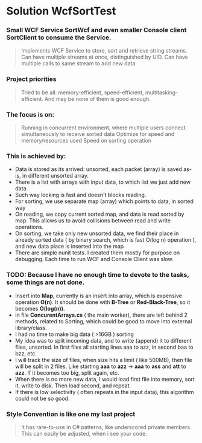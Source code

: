 # Solution WcfSortTest

### Small WCF Service **SortWcf** and even smaller Console client **SortClient** to consume the Service.
>Implements WCF Service to store, sort and retrieve string streams.
Can have multiple streams at once, distinguished by UID.
Can have multiple calls to same stream to add new data.

### Project priorities
> Tried to be all: memory-efficient, speed-efficient, multitasking-efficient. And may be none of them is good enough.

### The focus is on:
> Running in concurrent environment, where multiple users connect simultaneously to receive sorted data
Optimize for speed and memory/resources used
Speed on sorting operation

### This is achieved by:
* Data is stored as its arrived: unsorted, each packet (array) is saved as-is, in different unsorted array.
* There is a list with arrays with input data, to which list we just add new data. 
* Such way locking is fast and doesn't blocks reading.
* For sorting, we use separate map (array) which points to data, in sorted way
* On reading, we copy current sorted map, and data is read sorted by map. This allows us to avoid collisions between read and write operations.
* On sorting, we take only new unsorted data, we find their place in already sorted data ( by binary search, which is fast O(log n) operation ), and new data place is inserted into the map
* There are simple nunit tests. I created them mostly for purpose on debugging. Each time to run WCF and Console Client was slow.

### TODO: Because I have no enough time to devote to the tasks, some things are not done.
* Insert into **Map**, currently is an insert into array, which is expensive operation **O(n)**. It should be done with **B-Tree** or **Red-Black-Tree**, so it becomes **O(log(n))**.
* in file **ConcurentArrays.cs** ( the main worker), there are left behind 2 methods, related to Sorting, which could be good to move into external library/class.
* I had no time to make big data ( >16GB ) sorting
* My idea was to split incoming data, and to write (append) it to different files, unsorted. In first files all starting lines aaa to azz, in second baa to bzz, etc.
* I will track the size of files, when size hits a limit ( like 500MB), then file will be split in 2 files. Like starting  **aaa** to **azz** -> **aaa** to **ass** and **att** to **azz**. If it becomes too big, split again, etc.
* When there is no more new data, I would load first file into memory, sort it, write to disk. Then load second, and repeat.
* If there is low selectivity ( often repeats in the input data), this algorithm could not be so good.

### Style Convention is like one my last project
> It has rare-to-use in C# patterns, like underscored private members. This can easily be adjusted, when i see your code.
